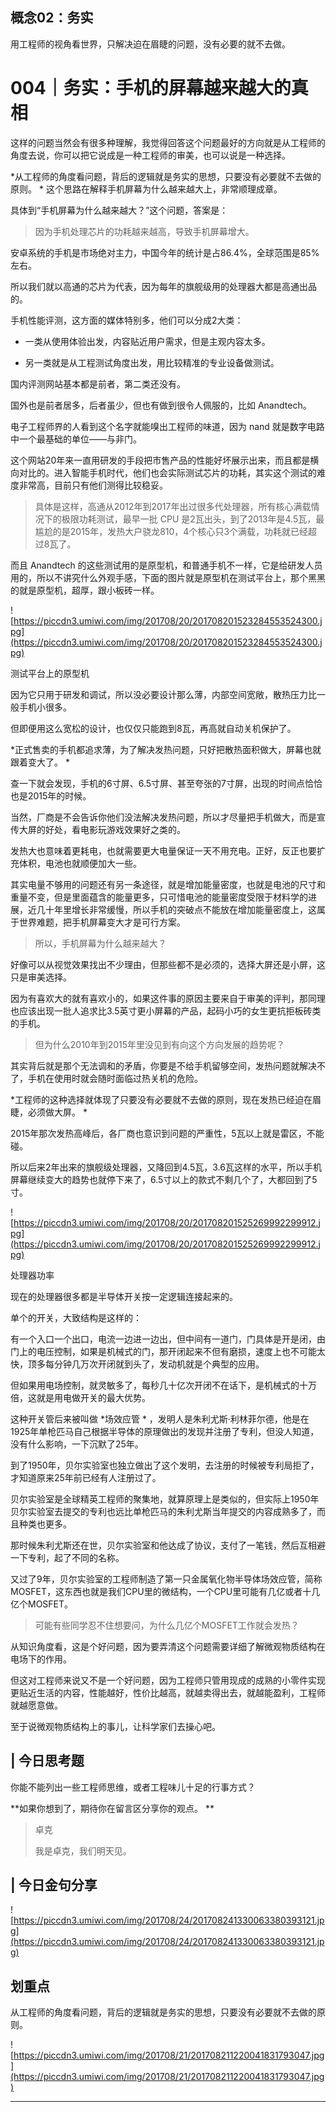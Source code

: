 ## 概念02：务实

用工程师的视角看世界，只解决迫在眉睫的问题，没有必要的就不去做。 

# 004｜务实：手机的屏幕越来越大的真相

这样的问题当然会有很多种理解，我觉得回答这个问题最好的方向就是从工程师的角度去说，你可以把它说成是一种工程师的审美，也可以说是一种选择。

 *从工程师的角度看问题，背后的逻辑就是务实的思想，只要没有必要就不去做的原则。 * 这个思路在解释手机屏幕为什么越来越大上，非常顺理成章。

具体到“手机屏幕为什么越来越大？”这个问题，答案是：

> 因为手机处理芯片的功耗越来越高，导致手机屏幕增大。

安卓系统的手机是市场绝对主力，中国今年的统计是占86.4%，全球范围是85%左右。

所以我们就以高通的芯片为代表，因为每年的旗舰级用的处理器大都是高通出品的。

手机性能评测，这方面的媒体特别多，他们可以分成2大类：

* 一类从使用体验出发，内容贴近用户需求，但是主观内容太多。

* 另一类就是从工程测试角度出发，用比较精准的专业设备做测试。

国内评测网站基本都是前者，第二类还没有。

国外也是前者居多，后者虽少，但也有做到很令人佩服的，比如 Anandtech。

电子工程师界的人看到这个名字就能嗅出工程师的味道，因为 nand 就是数字电路中一个最基础的单位——与非门。

这个网站20年来一直用研发的手段把市售产品的性能好坏展示出来，而且都是横向对比的。进入智能手机时代，他们也会实际测试芯片的功耗，其实这个测试的难度非常高，目前只有他们测得比较稳妥。

> 具体是这样，高通从2012年到2017年出过很多代处理器，所有核心满载情况下的极限功耗测试，最早一批 CPU 是2瓦出头，到了2013年是4.5瓦，最尴尬的是2015年，发热大户骁龙810，4个核心只3个满载，功耗就已经超过8瓦了。

而且 Anandtech 的这些测试用的是原型机，和普通手机不一样，它是给研发人员用的，所以不讲究什么外观手感，下面的图片就是原型机在测试平台上，那个黑黑的就是原型机，超厚，跟小板砖一样。

![https://piccdn3.umiwi.com/img/201708/20/201708201523284553524300.jpg](https://piccdn3.umiwi.com/img/201708/20/201708201523284553524300.jpg)

测试平台上的原型机

因为它只用于研发和调试，所以没必要设计那么薄，内部空间宽敞，散热压力比一般手机小很多。

但即便用这么宽松的设计，也仅仅只能跑到8瓦，再高就自动关机保护了。

 *正式售卖的手机都追求薄，为了解决发热问题，只好把散热面积做大，屏幕也就跟着变大了。 *

查一下就会发现，手机的6寸屏、6.5寸屏、甚至夸张的7寸屏，出现的时间点恰恰也是2015年的时候。

当然，厂商是不会告诉你他们没法解决发热问题，所以才尽量把手机做大，而是宣传大屏的好处，看电影玩游戏效果好之类的。

发热大也意味着更耗电，也就需要更大电量保证一天不用充电。正好，反正也要扩充体积，电池也就顺便加大一些。

其实电量不够用的问题还有另一条途径，就是增加能量密度，也就是电池的尺寸和重量不变，但是里面蕴含的能量更多，只可惜电池的能量密度受限于材料学的进展，近几十年里增长非常缓慢，所以手机的突破点不能放在增加能量密度上，这属于世界难题，把手机屏幕变大才是可行方案。

> 所以，手机屏幕为什么越来越大？

好像可以从视觉效果找出不少理由，但那些都不是必须的，选择大屏还是小屏，这只是审美选择。

因为有喜欢大的就有喜欢小的，如果这件事的原因主要来自于审美的评判，那同理也应该出现一批人追求比3.5英寸更小屏幕的产品，起码小巧的女生更抗拒板砖类的手机。

> 但为什么2010年到2015年里没见到有向这个方向发展的趋势呢？

其实背后就是那个无法调和的矛盾，你要是不给手机留够空间，发热问题就解决不了，手机在使用时就会随时面临过热关机的危险。

 *工程师的这种选择就体现了只要没有必要就不去做的原则，现在发热已经迫在眉睫，必须做大屏。 *

2015年那次发热高峰后，各厂商也意识到问题的严重性，5瓦以上就是雷区，不能碰。

所以后来2年出来的旗舰级处理器，又降回到4.5瓦，3.6瓦这样的水平，所以手机屏幕继续变大的趋势也就停下来了，6.5寸以上的款式不剩几个了，大都回到了5寸。

![https://piccdn3.umiwi.com/img/201708/20/201708201525269992299912.jpg](https://piccdn3.umiwi.com/img/201708/20/201708201525269992299912.jpg)

处理器功率

现在的处理器很多都是半导体开关按一定逻辑连接起来的。

单个的开关，大致结构是这样的：

有一个入口一个出口，电流一边进一边出，但中间有一道门，门具体是开是闭，由门上的电压控制，如果是机械式的门，那开闭起来不但有磨损，速度上也不可能太快，顶多每分钟几万次开闭就到头了，发动机就是个典型的应用。

但如果用电场控制，就灵敏多了，每秒几十亿次开闭不在话下，是机械式的十万倍，这就是用电做开关的最大优势。

这种开关管后来被叫做 *场效应管 * ，发明人是朱利尤斯·利林菲尔德，他是在1925年单枪匹马自己根据半导体的原理做出的发现并注册了专利，但没人知道，没有什么影响，一下沉默了25年。

到了1950年，贝尔实验室也独立做出了这个发明，去注册的时候被专利局拒了，才知道原来25年前已经有人注册过了。

贝尔实验室是全球精英工程师的聚集地，就算原理上是类似的，但实际上1950年贝尔实验室去提交的专利也远比单枪匹马的朱利尤斯当年提交的内容成熟多了，而且种类也更多。

那时候朱利尤斯还在世，贝尔实验室和他达成了协议，支付了一笔钱，然后互相避一下专利，起了不同的名称。

又过了9年，贝尔实验室的工程师制造了第一只金属氧化物半导体场效应管，简称MOSFET，这东西也就是我们CPU里的微结构，一个CPU里可能有几亿或者十几亿个MOSFET。

> 可能有些同学忍不住想要问，为什么几亿个MOSFET工作就会发热？

从知识角度看，这是个好问题，因为要弄清这个问题需要详细了解微观物质结构在电场下的作用。

但这对工程师来说又不是一个好问题，因为工程师只管用现成的成熟的小零件实现更贴近生活的内容，性能越好，性价比越高，就越卖得出去，就越能盈利，工程师就越愿意做。

至于说微观物质结构上的事儿，让科学家们去操心吧。

## | 今日思考题

你能不能列出一些工程师思维，或者工程味儿十足的行事方式？

 **如果你想到了，期待你在留言区分享你的观点。 **

> 卓克
> 
> 我是卓克，我们明天见。

## | 今日金句分享

![https://piccdn3.umiwi.com/img/201708/24/201708241330063380393121.jpg](https://piccdn3.umiwi.com/img/201708/24/201708241330063380393121.jpg)

## 划重点

从工程师的角度看问题，背后的逻辑就是务实的思想，只要没有必要就不去做的原则。



![https://piccdn3.umiwi.com/img/201708/21/201708211220041831793047.jpg](https://piccdn3.umiwi.com/img/201708/21/201708211220041831793047.jpg)

---
